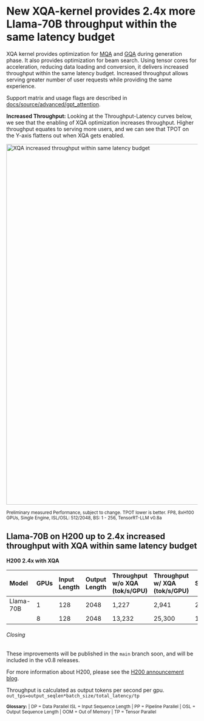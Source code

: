 # New XQA-kernel provides 2.4x more Llama-70B throughput within the same latency budget

XQA kernel provides optimization for [MQA](https://arxiv.org/abs/1911.02150) and [GQA](https://arxiv.org/abs/2305.13245v3) during generation phase. It also provides optimization for beam search. Using tensor cores for acceleration, reducing data loading and conversion, it delivers increased throughput within the same latency budget. Increased throughput allows serving greater number of user requests while providing the same experience.

Support matrix and usage flags are described in [docs/source/advanced/gpt_attention](/docs/source/advanced/gpt-attention.md#xqa-optimization).

**Increased Throughput:**
Looking at the Throughput-Latency curves below, we see that the enabling of XQA optimization increases throughput. Higher throughput equates to serving more users, and we can see that TPOT on the Y-axis flattens out when XQA gets enabled.


<img src="https://github.com/NVIDIA/TensorRT-LLM/blob/main/docs/source/blogs/media/XQA_ThroughputvsLatency.png" alt="XQA increased throughput within same latency budget" width="950" height="auto">

<sub>Preliminary measured Performance, subject to change. TPOT lower is better. FP8, 8xH100 GPUs, Single Engine, ISL/OSL: 512/2048, BS: 1 - 256, TensorRT-LLM v0.8a</sub>


## Llama-70B on H200 up to 2.4x increased throughput with XQA within same latency budget


**H200 2.4x with XQA**


|Model     |GPUs | Input Length | Output Length | Throughput w/o XQA (tok/s/GPU) | Throughput w/ XQA (tok/s/GPU) | Speedup |
|:---------|:----|:-------------|:--------------|:-------------------|:------------------|:--------|
|Llama-70B |   1 |          128 |          2048 |              1,227 |             2,941 | 2.4x
|          |   8 |          128 |          2048 |             13,232 |            25,300 | 1.9x


###### Closing

These improvements will be published in the `main` branch soon, and will be
included in the v0.8 releases.

For more information about H200, please see the [H200 announcement blog](./H200launch.md).

Throughput is calculated as output tokens per second per gpu.
`out_tps=output_seqlen*batch_size/total_latency/tp`

<sub> **Glossary:**
| DP  = Data Parallel
  ISL = Input Sequence Length
| PP  = Pipeline Parallel
| OSL = Output Sequence Length
| OOM = Out of Memory
| TP  = Tensor Parallel <sub/>
